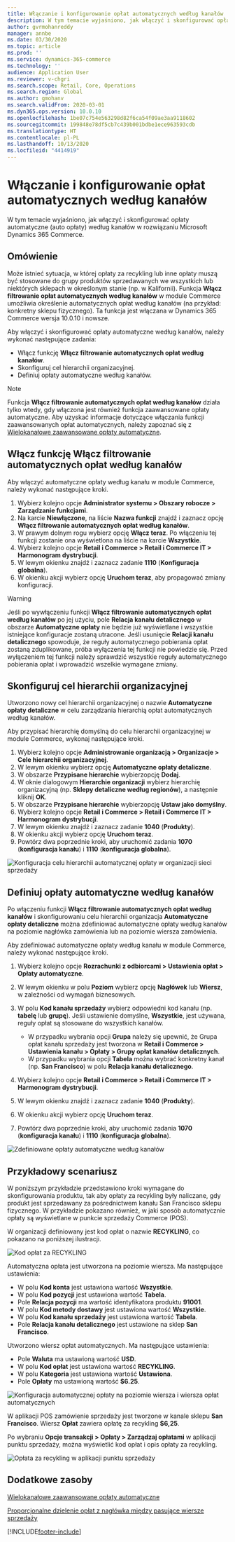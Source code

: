```yaml
---
title: Włączanie i konfigurowanie opłat automatycznych według kanałów
description: W tym temacie wyjaśniono, jak włączyć i skonfigurować opłaty automatyczne według kanałów w rozwiązaniu Microsoft Dynamics 365 Commerce.
author: gvrmohanreddy
manager: annbe
ms.date: 03/30/2020
ms.topic: article
ms.prod: ''
ms.service: dynamics-365-commerce
ms.technology: ''
audience: Application User
ms.reviewer: v-chgri
ms.search.scope: Retail, Core, Operations
ms.search.region: Global
ms.author: gmohanv
ms.search.validFrom: 2020-03-01
ms.dyn365.ops.version: 10.0.10
ms.openlocfilehash: 1be07c754e563298d82f6ca54f09ae3aa9118602
ms.sourcegitcommit: 199848e78df5cb7c439b001bdbe1ece963593cdb
ms.translationtype: HT
ms.contentlocale: pl-PL
ms.lasthandoff: 10/13/2020
ms.locfileid: "4414919"
---
```

# <a name="enable-and-configure-auto-charges-by-channel"></a>Włączanie i konfigurowanie opłat automatycznych według kanałów

W tym temacie wyjaśniono, jak włączyć i skonfigurować opłaty automatyczne (auto opłaty) według kanałów w rozwiązaniu Microsoft Dynamics 365 Commerce.

## <a name="overview"></a>Omówienie

Może istnieć sytuacja, w której opłaty za recykling lub inne opłaty muszą być stosowane do grupy produktów sprzedawanych we wszystkich lub niektórych sklepach w określonym stanie (np. w Kalifornii). Funkcja **Włącz filtrowanie opłat automatycznych według kanałów** w module Commerce umożliwia określenie automatycznych opłat według kanałów (na przykład: konkretny sklepu fizycznego). Ta funkcja jest włączana w Dynamics 365 Commerce wersja 10.0.10 i nowsze.

Aby włączyć i skonfigurować opłaty automatyczne według kanałów, należy wykonać następujące zadania:

- Włącz funkcję **Włącz filtrowanie automatycznych opłat według kanałów**.
- Skonfiguruj cel hierarchii organizacyjnej.
- Definiuj opłaty automatyczne według kanałów.

> [!NOTE]
> Funkcja **Włącz filtrowanie automatycznych opłat według kanałów** działa tylko wtedy, gdy włączona jest również funkcja zaawansowane opłaty automatyczne. Aby uzyskać informacje dotyczące włączania funkcji zaawansowanych opłat automatycznych, należy zapoznać się z [Wielokanałowe zaawansowane opłaty automatyczne](omni-auto-charges.md).

## <a name="turn-on-the-enable-filter-auto-charges-by-channel-feature"></a>Włącz funkcję Włącz filtrowanie automatycznych opłat według kanałów

Aby włączyć automatyczne opłaty według kanału w module Commerce, należy wykonać następujące kroki.

1. Wybierz kolejno opcje **Administrator systemu \> Obszary robocze \> Zarządzanie funkcjami**.
1. Na karcie **Niewłączone**, na liście **Nazwa funkcji** znajdź i zaznacz opcję **Włącz filtrowanie automatycznych opłat według kanałów**.
1. W prawym dolnym rogu wybierz opcję **Włącz teraz**. Po włączeniu tej funkcji zostanie ona wyświetlona na liście na karcie **Wszystkie**.
1. Wybierz kolejno opcje **Retail i Commerce \> Retail i Commerce IT \> Harmonogram dystrybucji**.
1. W lewym okienku znajdź i zaznacz zadanie **1110** (**Konfiguracja globalna**).
1. W okienku akcji wybierz opcję **Uruchom teraz**, aby propagować zmiany konfiguracji.

> [!WARNING]
> Jeśli po wywłączeniu funkcji **Włącz filtrowanie automatycznych opłat według kanałów** po jej użyciu, pole **Relacja kanału detalicznego** w obszarze **Automatyczne opłaty** nie będzie już wyświetlane i wszystkie istniejące konfiguracje zostaną utracone. Jeśli usunięcie **Relacji kanału detalicznego** spowoduje, że reguły automatycznego pobierania opłat zostaną zduplikowane, próba wyłączenia tej funkcji nie powiedzie się. Przed wyłączeniem tej funkcji należy sprawdzić wszystkie reguły automatycznego pobierania opłat i wprowadzić wszelkie wymagane zmiany.

## <a name="configure-the-organization-hierarchy-purpose"></a>Skonfiguruj cel hierarchii organizacyjnej

Utworzono nowy cel hierarchii organizacyjnej o nazwie **Automatyczne opłaty detaliczne** w celu zarządzania hierarchią opłat automatycznych według kanałów.

Aby przypisać hierarchię domyślną do celu hierarchii organizacyjnej w module Commerce, wykonaj następujące kroki.
        
1. Wybierz kolejno opcje **Administrowanie organizacją \> Organizacje \> Cele hierarchii organizacyjnej**.
1. W lewym okienku wybierz opcję **Automatyczne opłaty detaliczne**.
1. W obszarze **Przypisane hierarchie** wybierzopcję **Dodaj**.
1. W oknie dialogowym **Hierarchie organizacji** wybierz hierarchię organizacyjną (np. **Sklepy detaliczne według regionów**), a następnie kliknij **OK**.
1. W obszarze **Przypisane hierarchie** wybierzopcję **Ustaw jako domyślny**.
1. Wybierz kolejno opcje **Retail i Commerce \> Retail i Commerce IT \> Harmonogram dystrybucji**.
1. W lewym okienku znajdź i zaznacz zadanie **1040** (**Produkty**).
1. W okienku akcji wybierz opcję **Uruchom teraz**.
1. Powtórz dwa poprzednie kroki, aby uruchomić zadania **1070** (**konfiguracja kanału**) i **1110** (**konfiguracja globalna**).

![Konfiguracja celu hierarchii automatycznej opłaty w organizacji sieci sprzedaży](media/Auto-charges-org-hierarchy-purpose.png)

## <a name="define-auto-charges-by-channel"></a>Definiuj opłaty automatyczne według kanałów

Po włączeniu funkcji **Włącz filtrowanie automatycznych opłat według kanałów** i skonfigurowaniu celu hierarchii organizacja **Automatyczne opłaty detaliczne** można zdefiniować automatyczne opłaty według kanałów na poziomie nagłówka zamówienia lub na poziomie wiersza zamówienia.

Aby zdefiniować automatyczne opłaty według kanału w module Commerce, należy wykonać następujące kroki.

1. Wybierz kolejno opcje **Rozrachunki z odbiorcami \> Ustawienia opłat \> Opłaty automatyczne**.
1. W lewym okienku w polu **Poziom** wybierz opcję **Nagłówek** lub **Wiersz**, w zależności od wymagań biznesowych.
1. W polu **Kod kanału sprzedaży** wybierz odpowiedni kod kanału (np. **tabelę** lub **grupę**). Jeśli ustawienie domyślne, **Wszystkie**, jest używana, reguły opłat są stosowane do wszystkich kanałów.

    - W przypadku wybrania opcji **Grupa** należy się upewnić, że Grupa opłat kanału sprzedaży jest tworzona w **Retail i Commerce \> Ustawienia kanału \> Opłaty \> Grupy opłat kanałów detalicznych**.
    - W przypadku wybrania opcji **Tabela** można wybrać konkretny kanał (np. **San Francisco**) w polu **Relacja kanału detalicznego**.

1. Wybierz kolejno opcje **Retail i Commerce \> Retail i Commerce IT \> Harmonogram dystrybucji**.
1. W lewym okienku znajdź i zaznacz zadanie **1040** (**Produkty**).
1. W okienku akcji wybierz opcję **Uruchom teraz**.
1. Powtórz dwa poprzednie kroki, aby uruchomić zadania **1070** (**konfiguracja kanału**) i **1110** (**konfiguracja globalna**).
    
![Zdefiniowane opłaty automatyczne według kanałów](media/Auto-charges-line-charge-by-channel.png)

## <a name="example-scenario"></a>Przykładowy scenariusz

W poniższym przykładzie przedstawiono kroki wymagane do skonfigurowania produktu, tak aby opłaty za recykling były naliczane, gdy produkt jest sprzedawany za pośrednictwem kanału San Francisco sklepu fizycznego. W przykładzie pokazano również, w jaki sposób automatycznie opłaty są wyświetlane w punkcie sprzedaży Commerce (POS).

W organizacji definiowany jest kod opłat o nazwie **RECYKLING**, co pokazano na poniższej ilustracji.

![Kod opłat za RECYKLING](media/Auto-charges-charge-code.png)

Automatyczna opłata jest utworzona na poziomie wiersza. Ma następujące ustawienia:

- W polu **Kod konta** jest ustawiona wartość **Wszystkie**.
- W polu **Kod pozycji** jest ustawiona wartość **Tabela**.
- Pole **Relacja pozycji** ma wartość identyfikatora produktu **91001**.
- W polu **Kod metody dostawy** jest ustawiona wartość **Wszystkie**.
- W polu **Kod kanału sprzedaży** jest ustawiona wartość **Tabela**.
- Pole **Relacja kanału detalicznego** jest ustawione na sklep **San Francisco**.

Utworzono wiersz opłat automatycznych. Ma następujące ustawienia:

- Pole **Waluta** ma ustawioną wartość **USD**.
- W polu **Kod opłat** jest ustawiona wartość **RECYKLING**.
- W polu **Kategoria** jest ustawiona wartość **Ustawiona**.
- Pole **Opłaty** ma ustawioną wartość **$6.25**.

![Konfiguracja automatycznej opłaty na poziomie wiersza i wiersza opłat automatycznych](media/Auto-charges-recyclingfee-line-fee.png)

W aplikacji POS zamówienie sprzedaży jest tworzone w kanale sklepu **San Francisco**. Wiersz **Opłat** zawiera opłatę za recykling **$6,25**.

Po wybraniu **Opcje transakcji \> Opłaty \> Zarządzaj opłatami** w aplikacji punktu sprzedaży, można wyświetlić kod opłat i opis opłaty za recykling.

![Opłata za recykling w aplikacji punktu sprzedaży](media/pos-auto-charges-recyclingfee-line-fee.png)

## <a name="additional-resources"></a>Dodatkowe zasoby

[Wielokanałowe zaawansowane opłaty automatyczne](omni-auto-charges.md)

[Proporcjonalne dzielenie opłat z nagłówka między pasujące wiersze sprzedaży](pro-rate-charges-matching-lines.md)


[!INCLUDE[footer-include](../includes/footer-banner.md)]